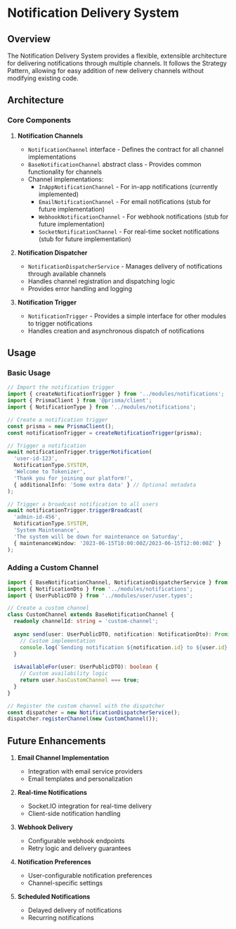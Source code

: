 # Notification Delivery System

## Overview

The Notification Delivery System provides a flexible, extensible architecture for delivering notifications through multiple channels. It follows the Strategy Pattern, allowing for easy addition of new delivery channels without modifying existing code.

## Architecture

### Core Components

1. **Notification Channels**
   - `NotificationChannel` interface - Defines the contract for all channel implementations
   - `BaseNotificationChannel` abstract class - Provides common functionality for channels
   - Channel implementations:
     - `InAppNotificationChannel` - For in-app notifications (currently implemented)
     - `EmailNotificationChannel` - For email notifications (stub for future implementation)
     - `WebhookNotificationChannel` - For webhook notifications (stub for future implementation)
     - `SocketNotificationChannel` - For real-time socket notifications (stub for future implementation)

2. **Notification Dispatcher**
   - `NotificationDispatcherService` - Manages delivery of notifications through available channels
   - Handles channel registration and dispatching logic
   - Provides error handling and logging

3. **Notification Trigger**
   - `NotificationTrigger` - Provides a simple interface for other modules to trigger notifications
   - Handles creation and asynchronous dispatch of notifications

## Usage

### Basic Usage

```typescript
// Import the notification trigger
import { createNotificationTrigger } from '../modules/notifications';
import { PrismaClient } from '@prisma/client';
import { NotificationType } from '../modules/notifications';

// Create a notification trigger
const prisma = new PrismaClient();
const notificationTrigger = createNotificationTrigger(prisma);

// Trigger a notification
await notificationTrigger.triggerNotification(
  'user-id-123',
  NotificationType.SYSTEM,
  'Welcome to Tokenizer',
  'Thank you for joining our platform!',
  { additionalInfo: 'Some extra data' } // Optional metadata
);

// Trigger a broadcast notification to all users
await notificationTrigger.triggerBroadcast(
  'admin-id-456',
  NotificationType.SYSTEM,
  'System Maintenance',
  'The system will be down for maintenance on Saturday',
  { maintenanceWindow: '2023-06-15T10:00:00Z/2023-06-15T12:00:00Z' }
);
```

### Adding a Custom Channel

```typescript
import { BaseNotificationChannel, NotificationDispatcherService } from '../modules/notifications';
import { NotificationDto } from '../modules/notifications';
import { UserPublicDTO } from '../modules/user/user.types';

// Create a custom channel
class CustomChannel extends BaseNotificationChannel {
  readonly channelId: string = 'custom-channel';
  
  async send(user: UserPublicDTO, notification: NotificationDto): Promise<void> {
    // Custom implementation
    console.log(`Sending notification ${notification.id} to ${user.id} via custom channel`);
  }
  
  isAvailableFor(user: UserPublicDTO): boolean {
    // Custom availability logic
    return user.hasCustomChannel === true;
  }
}

// Register the custom channel with the dispatcher
const dispatcher = new NotificationDispatcherService();
dispatcher.registerChannel(new CustomChannel());
```

## Future Enhancements

1. **Email Channel Implementation**
   - Integration with email service providers
   - Email templates and personalization

2. **Real-time Notifications**
   - Socket.IO integration for real-time delivery
   - Client-side notification handling

3. **Webhook Delivery**
   - Configurable webhook endpoints
   - Retry logic and delivery guarantees

4. **Notification Preferences**
   - User-configurable notification preferences
   - Channel-specific settings

5. **Scheduled Notifications**
   - Delayed delivery of notifications
   - Recurring notifications